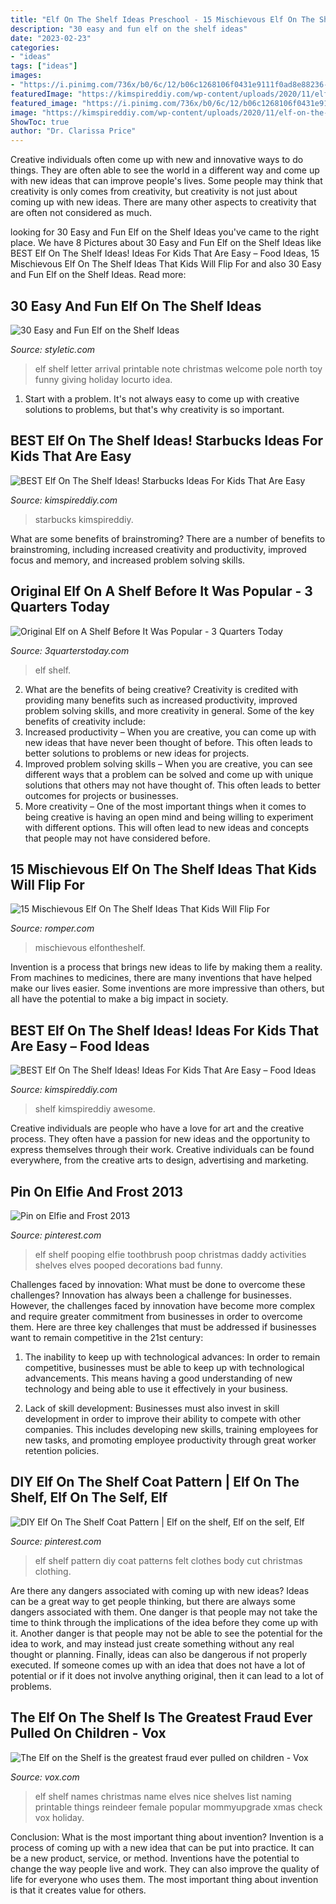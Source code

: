 ```yaml
---
title: "Elf On The Shelf Ideas Preschool - 15 Mischievous Elf On The Shelf Ideas That Kids Will Flip For"
description: "30 easy and fun elf on the shelf ideas"
date: "2023-02-23"
categories:
- "ideas"
tags: ["ideas"]
images:
- "https://i.pinimg.com/736x/b0/6c/12/b06c1268106f0431e9111f0ad8e88236--kid-activities-decor-ideas.jpg"
featuredImage: "https://kimspireddiy.com/wp-content/uploads/2020/11/elf-on-the-shelf-food-1-1.jpg"
featured_image: "https://i.pinimg.com/736x/b0/6c/12/b06c1268106f0431e9111f0ad8e88236--kid-activities-decor-ideas.jpg"
image: "https://kimspireddiy.com/wp-content/uploads/2020/11/elf-on-the-shelf-food-1-1.jpg"
ShowToc: true
author: "Dr. Clarissa Price"
---
```



Creative individuals often come up with new and innovative ways to do things. They are often able to see the world in a different way and come up with new ideas that can improve people's lives. Some people may think that creativity is only comes from creativity, but creativity is not just about coming up with new ideas. There are many other aspects to creativity that are often not considered as much.

	

		
looking for 30 Easy and Fun Elf on the Shelf Ideas you've came to the right place. We have 8 Pictures about 30 Easy and Fun Elf on the Shelf Ideas like BEST Elf On The Shelf Ideas! Ideas For Kids That Are Easy – Food Ideas, 15 Mischievous Elf On The Shelf Ideas That Kids Will Flip For and also 30 Easy and Fun Elf on the Shelf Ideas. Read more:
		
    
## 30 Easy And Fun Elf On The Shelf Ideas

<img loading=lazy src="http://styletic.com/wp-content/uploads/2015/12/elf-on-the-shelf-ideas/29-elf-on-the-shelf-ideas.jpg" onerror="this.onerror=null;this.src='https://tse3.mm.bing.net/th?id=OIP.qlVepWqHWMlHfzgJzHWLLwHaL_&amp;pid=15.1';" alt="30 Easy and Fun Elf on the Shelf Ideas">

_Source: styletic.com_

>elf shelf letter arrival printable note christmas welcome pole north toy funny giving holiday locurto idea. 

	

1. Start with a problem. It's not always easy to come up with creative solutions to problems, but that's why creativity is so important.

    
## BEST Elf On The Shelf Ideas! Starbucks Ideas For Kids That Are Easy

<img loading=lazy src="https://kimspireddiy.com/wp-content/uploads/2020/11/elf-on-the-shelf-starbucks-1-1.jpg" onerror="this.onerror=null;this.src='https://tse2.mm.bing.net/th?id=OIP.rftsFC8a4NicYmubk2L0QwHaLY&amp;pid=15.1';" alt="BEST Elf On The Shelf Ideas! Starbucks Ideas For Kids That Are Easy">

_Source: kimspireddiy.com_

>starbucks kimspireddiy. 

	

What are some benefits of brainstroming?
There are a number of benefits to brainstroming, including increased creativity and productivity, improved focus and memory, and increased problem solving skills.

    
## Original Elf On A Shelf Before It Was Popular - 3 Quarters Today

<img loading=lazy src="http://3quarterstoday.com/wp-content/uploads/2014/12/IMG_2899-317.jpg" onerror="this.onerror=null;this.src='https://tse3.mm.bing.net/th?id=OIP.uoe-klx3F47vh8-cCyWKpgHaLH&amp;pid=15.1';" alt="Original Elf on A Shelf Before It Was Popular - 3 Quarters Today">

_Source: 3quarterstoday.com_

>elf shelf. 

	

2. What are the benefits of being creative?
Creativity is credited with providing many benefits such as increased productivity, improved problem solving skills, and more creativity in general. Some of the key benefits of creativity include: 
1. Increased productivity – When you are creative, you can come up with new ideas that have never been thought of before. This often leads to better solutions to problems or new ideas for projects. 
2. Improved problem solving skills – When you are creative, you can see different ways that a problem can be solved and come up with unique solutions that others may not have thought of. This often leads to better outcomes for projects or businesses. 
3. More creativity – One of the most important things when it comes to being creative is having an open mind and being willing to experiment with different options. This will often lead to new ideas and concepts that people may not have considered before.

    
## 15 Mischievous Elf On The Shelf Ideas That Kids Will Flip For

<img loading=lazy src="https://imgix.bustle.com/uploads/image/2017/12/13/ac1bc3e9-6b10-42d1-aa14-761699929c9d-dqd0iotu8aa21cg.jpg:large?w=632&amp;fit=crop&amp;crop=faces&amp;auto=format%2Ccompress" onerror="this.onerror=null;this.src='https://tse3.mm.bing.net/th?id=OIP.e_ourPTdDwFe9qlTUdszfwHaJO&amp;pid=15.1';" alt="15 Mischievous Elf On The Shelf Ideas That Kids Will Flip For">

_Source: romper.com_

>mischievous elfontheshelf. 

	

Invention is a process that brings new ideas to life by making them a reality. From machines to medicines, there are many inventions that have helped make our lives easier. Some inventions are more impressive than others, but all have the potential to make a big impact in society.

    
## BEST Elf On The Shelf Ideas! Ideas For Kids That Are Easy – Food Ideas

<img loading=lazy src="https://kimspireddiy.com/wp-content/uploads/2020/11/elf-on-the-shelf-food-1-1.jpg" onerror="this.onerror=null;this.src='https://tse4.mm.bing.net/th?id=OIP.J-xH-VfnANAOxBa-2-yn3gHaNM&amp;pid=15.1';" alt="BEST Elf On The Shelf Ideas! Ideas For Kids That Are Easy – Food Ideas">

_Source: kimspireddiy.com_

>shelf kimspireddiy awesome. 

	

Creative individuals are people who have a love for art and the creative process. They often have a passion for new ideas and the opportunity to express themselves through their work. Creative individuals can be found everywhere, from the creative arts to design, advertising and marketing.

    
## Pin On Elfie And Frost 2013

<img loading=lazy src="https://i.pinimg.com/736x/b0/6c/12/b06c1268106f0431e9111f0ad8e88236--kid-activities-decor-ideas.jpg" onerror="this.onerror=null;this.src='https://tse2.mm.bing.net/th?id=OIP.iE2I6X8b1OcEcZbBFTwsjQHaHa&amp;pid=15.1';" alt="Pin on Elfie and Frost 2013">

_Source: pinterest.com_

>elf shelf pooping elfie toothbrush poop christmas daddy activities shelves elves pooped decorations bad funny. 

	

Challenges faced by innovation: What must be done to overcome these challenges?
Innovation has always been a challenge for businesses. However, the challenges faced by innovation have become more complex and require greater commitment from businesses in order to overcome them. Here are three key challenges that must be addressed if businesses want to remain competitive in the 21st century:
1. The inability to keep up with technological advances: In order to remain competitive, businesses must be able to keep up with technological advancements. This means having a good understanding of new technology and being able to use it effectively in your business.

2. Lack of skill development: Businesses must also invest in skill development in order to improve their ability to compete with other companies. This includes developing new skills, training employees for new tasks, and promoting employee productivity through great worker retention policies.


    
## DIY Elf On The Shelf Coat Pattern | Elf On The Shelf, Elf On The Self, Elf

<img loading=lazy src="https://i.pinimg.com/736x/87/d1/d4/87d1d455a59b554689bc8b49fc896684--elf-on-shelf-coat-patterns.jpg" onerror="this.onerror=null;this.src='https://tse4.mm.bing.net/th?id=OIP.DO5okTtbCZM24feD2493CQHaLJ&amp;pid=15.1';" alt="DIY Elf On The Shelf Coat Pattern | Elf on the shelf, Elf on the self, Elf">

_Source: pinterest.com_

>elf shelf pattern diy coat patterns felt clothes body cut christmas clothing. 

	

Are there any dangers associated with coming up with new ideas?
Ideas can be a great way to get people thinking, but there are always some dangers associated with them. One danger is that people may not take the time to think through the implications of the idea before they come up with it. Another danger is that people may not be able to see the potential for the idea to work, and may instead just create something without any real thought or planning. Finally, ideas can also be dangerous if not properly executed. If someone comes up with an idea that does not have a lot of potential or if it does not involve anything original, then it can lead to a lot of problems.

    
## The Elf On The Shelf Is The Greatest Fraud Ever Pulled On Children - Vox

<img loading=lazy src="https://cdn.vox-cdn.com/thumbor/yNHJ7bseUb3K13V39KbAhfnGHws=/0x0:564x817/1200x0/filters:focal(0x0:564x817):no_upscale()/cdn.vox-cdn.com/uploads/chorus_asset/file/7639531/95c22c9e80f616232ac316c666fd7377.0.jpeg" onerror="this.onerror=null;this.src='https://tse3.mm.bing.net/th?id=OIP.Cpg-Ky4zZ2CMKniU1y2AtgHaKu&amp;pid=15.1';" alt="The Elf on the Shelf is the greatest fraud ever pulled on children - Vox">

_Source: vox.com_

>elf shelf names christmas name elves nice shelves list naming printable things reindeer female popular mommyupgrade xmas check vox holiday. 

	

Conclusion: What is the most important thing about invention?
Invention is a process of coming up with a new idea that can be put into practice. It can be a new product, service, or method. Inventions have the potential to change the way people live and work. They can also improve the quality of life for everyone who uses them. The most important thing about invention is that it creates value for others.

